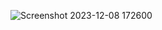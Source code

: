 ![Screenshot 2023-12-08 172600](https://github.com/smitjiwani/js-chess/assets/78549024/bb3d3b0c-3bdd-4de1-b2b9-b92938dad069)
